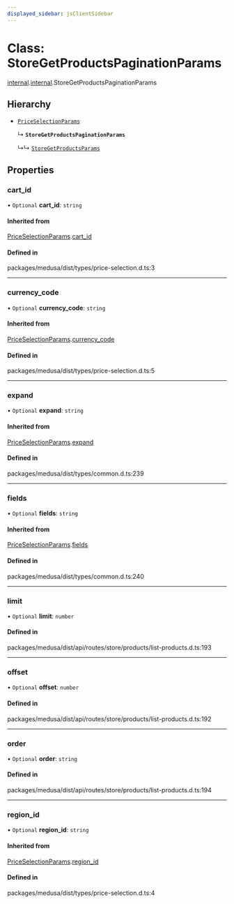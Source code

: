 ```yaml
---
displayed_sidebar: jsClientSidebar
---
```


# Class: StoreGetProductsPaginationParams

[internal](../modules/internal-8.md).[internal](../modules/internal-8.internal.md).StoreGetProductsPaginationParams

## Hierarchy

- [`PriceSelectionParams`](internal-8.PriceSelectionParams.md)

  ↳ **`StoreGetProductsPaginationParams`**

  ↳↳ [`StoreGetProductsParams`](internal-8.internal.StoreGetProductsParams.md)

## Properties

### cart\_id

• `Optional` **cart\_id**: `string`

#### Inherited from

[PriceSelectionParams](internal-8.PriceSelectionParams.md).[cart_id](internal-8.PriceSelectionParams.md#cart_id)

#### Defined in

packages/medusa/dist/types/price-selection.d.ts:3

___

### currency\_code

• `Optional` **currency\_code**: `string`

#### Inherited from

[PriceSelectionParams](internal-8.PriceSelectionParams.md).[currency_code](internal-8.PriceSelectionParams.md#currency_code)

#### Defined in

packages/medusa/dist/types/price-selection.d.ts:5

___

### expand

• `Optional` **expand**: `string`

#### Inherited from

[PriceSelectionParams](internal-8.PriceSelectionParams.md).[expand](internal-8.PriceSelectionParams.md#expand)

#### Defined in

packages/medusa/dist/types/common.d.ts:239

___

### fields

• `Optional` **fields**: `string`

#### Inherited from

[PriceSelectionParams](internal-8.PriceSelectionParams.md).[fields](internal-8.PriceSelectionParams.md#fields)

#### Defined in

packages/medusa/dist/types/common.d.ts:240

___

### limit

• `Optional` **limit**: `number`

#### Defined in

packages/medusa/dist/api/routes/store/products/list-products.d.ts:193

___

### offset

• `Optional` **offset**: `number`

#### Defined in

packages/medusa/dist/api/routes/store/products/list-products.d.ts:192

___

### order

• `Optional` **order**: `string`

#### Defined in

packages/medusa/dist/api/routes/store/products/list-products.d.ts:194

___

### region\_id

• `Optional` **region\_id**: `string`

#### Inherited from

[PriceSelectionParams](internal-8.PriceSelectionParams.md).[region_id](internal-8.PriceSelectionParams.md#region_id)

#### Defined in

packages/medusa/dist/types/price-selection.d.ts:4
